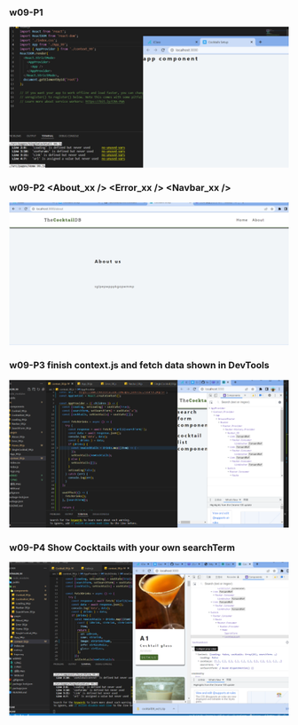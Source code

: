 ### w09-P1

![](擷取.PNG)

### w09-P2 <About_xx /> <Error_xx /> <Navbar_xx />

![](1.PNG)

### w09-P3 finish context.js and fetch data shown in DevTools

![](2.PNG)

### w09-P4 Show Cocktails with your own searchTerm

![](4.PNG)
